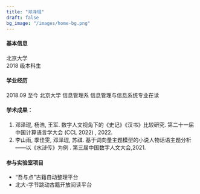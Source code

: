 ```yaml
---
title: "邓泽琨"
draft: false
bg_image: "/images/home-bg.png"
---
```


#### 基本信息

北京大学  
2018 级本科生

#### 学业经历

2018.09 至今 北京大学 信息管理系 信息管理与信息系统专业在读

#### 学术成果：

1. 邓泽琨, 杨浩, 王军. 数字人文视角下的《史记》《汉书》比较研究. 第二十一届中国计算语言学大会 (CCL 2022) , 2022.
2. 李山雨, 季佳雯, 邓泽琨, 苏祺. 基于词向量主题模型的小说人物话语主题分析——以《水浒传》为例 . 第三届中国数字人文大会,2021.

#### 参与实验室项目

- “吾与点”古籍自动整理平台
- 北大-字节跳动古籍开放阅读平台
